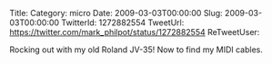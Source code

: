 Title: 
Category: micro
Date: 2009-03-03T00:00:00
Slug: 2009-03-03T00:00:00
TwitterId: 1272882554
TweetUrl: https://twitter.com/mark_philpot/status/1272882554
ReTweetUser: 

Rocking out with my old Roland JV-35!  Now to find my MIDI cables.